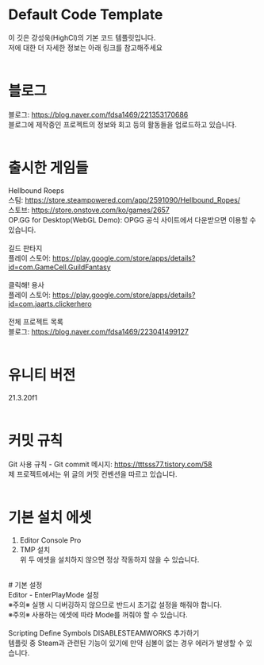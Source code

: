 # Default Code Template
이 깃은 강성욱(HighCl)의 기본 코드 템플릿입니다.<br/>
저에 대한 더 자세한 정보는 아래 링크를 참고해주세요<br/>
<br/>
# 블로그<br/>
블로그: https://blog.naver.com/fdsa1469/221353170686<br/>
블로그에 제작중인 프로젝트의 정보와 회고 등의 활동들을 업로드하고 있습니다.<br/>
<br/>
# 출시한 게임들<br/>
Hellbound Roeps<br/>
스팀: https://store.steampowered.com/app/2591090/Hellbound_Ropes/<br/>
스토브: https://store.onstove.com/ko/games/2657<br/>
OP.GG for Desktop(WebGL Demo): OPGG 공식 사이트에서 다운받으면 이용할 수 있습니다.<br/>
<br/>
길드 판타지<br/>
플레이 스토어: https://play.google.com/store/apps/details?id=com.GameCell.GuildFantasy<br/>
<br/>
클릭해! 용사<br/>
플레이 스토어: https://play.google.com/store/apps/details?id=com.jaarts.clickerhero<br/>
<br/>
전체 프로젝트 목록<br/>
블로그: https://blog.naver.com/fdsa1469/223041499127<br/>
<br/>
# 유니티 버전<br/>
21.3.20f1<br/>
<br/>
# 커밋 규칙<br/>
Git 사용 규칙 - Git commit 메시지: https://tttsss77.tistory.com/58<br/>
제 프로젝트에서는 위 글의 커밋 컨벤션을 따르고 있습니다.<br/>
<br/>
# 기본 설치 에셋<br/>
1. Editor Console Pro<br/>
2. TMP 설치<br/>
위 두 에셋을 설치하지 않으면 정상 작동하지 않을 수 있습니다.<br/>
<br/>
# 기본 설정<br/>
Editor - EnterPlayMode 설정<br/>
※주의※ 실행 시 디버깅하지 않으므로 반드시 초기값 설정을 해줘야 합니다.<br/>
※주의※ 사용하는 에셋에 따라 Mode를 꺼줘야 할 수 있습니다.<br/>
<br/>
Scripting Define Symbols DISABLESTEAMWORKS 추가하기<br/>
템플릿 중 Steam과 관련된 기능이 있기에 만약 심볼이 없는 경우 에러가 발생할 수 있습니다.<br/>
<br/>